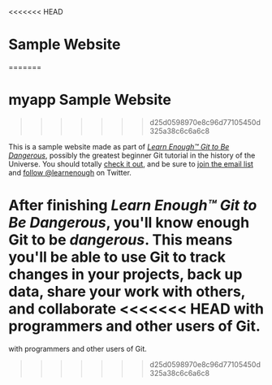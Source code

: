 <<<<<<< HEAD
# Sample Website
=======
# myapp Sample Website
>>>>>>> d25d0598970e8c96d77105450d325a38c6c6a6c8

This is a sample website made as part of [*Learn Enough™ Git to Be
Dangerous*](https://www.learnenough.com/git-tutorial), possibly the greatest
beginner Git tutorial in the history of the Universe. You should totally [
check it out](https://www.learnenough.com/git-tutorial), and be sure to [join
the email list](https://www.learnenough.com/#email_list) and
[follow @learnenough](http://twitter.com/learnenough) on Twitter.

After finishing *Learn Enough™ Git to Be Dangerous*, you'll know enough Git
to be *dangerous*. This means you'll be able to use Git to track changes in
your projects, back up data, share your work with others, and collaborate
<<<<<<< HEAD
with programmers and other users of Git.
=======
with programmers and other users of Git.
>>>>>>> d25d0598970e8c96d77105450d325a38c6c6a6c8
